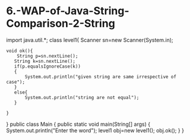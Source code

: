 # 6.-WAP-of-Java-String-Comparison-2-String
import java.util.*;
class level1{
    Scanner sn=new Scanner(System.in);
   
    void ok(){
        String p=sn.nextLine();
       String k=sn.nextLine();
       if(p.equalsIgnoreCase(k))
       {
           System.out.println("given string are same irrespective of case");
       }
       else{
           System.out.println("string are not equal");
       }
        
    }
    
}
public class Main
{
	public static void main(String[] args) {
		System.out.println("Enter the word");
	level1 obj=new level1();
		obj.ok();
	}
}
